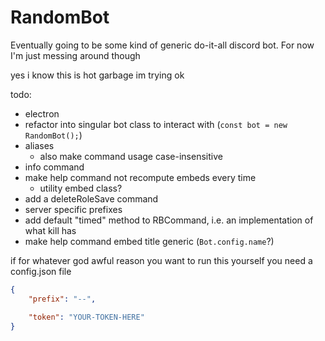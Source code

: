 # RandomBot

Eventually going to be some kind of generic do-it-all discord bot. For now I'm just messing around though



yes i know this is hot garbage
im trying ok

todo:
- electron
- refactor into singular bot class to interact with (`const bot = new RandomBot();`)
- aliases
	- also make command usage case-insensitive
- info command
- make help command not recompute embeds every time
	- utility embed class?
- add a deleteRoleSave command
- server specific prefixes
- add default "timed" method to RBCommand, i.e. an implementation of what kill has
- make help command embed title generic (`Bot.config.name`?)





if for whatever god awful reason you want to run this yourself you need a config.json file
```json
{
	"prefix": "--",

	"token": "YOUR-TOKEN-HERE"
}
```

